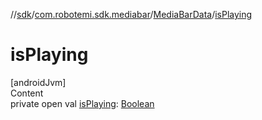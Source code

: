 //[sdk](../../../index.md)/[com.robotemi.sdk.mediabar](../index.md)/[MediaBarData](index.md)/[isPlaying](is-playing.md)



# isPlaying  
[androidJvm]  
Content  
private open val [isPlaying](is-playing.md): [Boolean](https://kotlinlang.org/api/latest/jvm/stdlib/kotlin/-boolean/index.html)  



